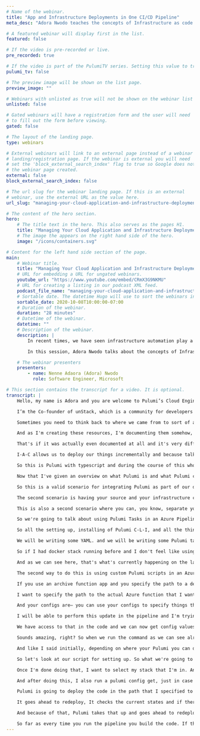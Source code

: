 ```yaml
---
# Name of the webinar.
title: "App and Infrastructure Deployments in One CI/CD Pipeline"
meta_desc: "Adora Nwodo teaches the concepts of Infrastructure as code and how you're able to treat infrastructure deployment code the same way you treat your source code."

# A featured webinar will display first in the list.
featured: false

# If the video is pre-recorded or live.
pre_recorded: true

# If the video is part of the PulumiTV series. Setting this value to true will list the video in the "PulumiTV" section.
pulumi_tv: false

# The preview image will be shown on the list page.
preview_image: ""

# Webinars with unlisted as true will not be shown on the webinar list
unlisted: false

# Gated webinars will have a registration form and the user will need
# to fill out the form before viewing.
gated: false

# The layout of the landing page.
type: webinars

# External webinars will link to an external page instead of a webinar
# landing/registration page. If the webinar is external you will need
# set the 'block_external_search_index' flag to true so Google does not index
# the webinar page created.
external: false
block_external_search_index: false

# The url slug for the webinar landing page. If this is an external
# webinar, use the external URL as the value here.
url_slug: "managing-your-cloud-application-and-infrastructure-deployment-in-one-pipeline"

# The content of the hero section.
hero:
    # The title text in the hero. This also serves as the pages H1.
    title: "Managing Your Cloud Application and Infrastructure Deployments in One CI/CD Pipeline"
    # The image the appears on the right hand side of the hero.
    image: "/icons/containers.svg"

# Content for the left hand side section of the page.
main:
    # Webinar title.
    title: "Managing Your Cloud Application and Infrastructure Deployments in One CI/CD Pipeline"
    # URL for embedding a URL for ungated webinars.
    youtube_url: "https://www.youtube.com/embed/CRmX3G9NKMU"
    # URL for creating a listing in our podcast XML feed.
    podcast_file_name: "managing-your-cloud-application-and-infrastructure-deployment-in-one-pipeline.mp3"
    # Sortable date. The datetime Hugo will use to sort the webinars in date order.
    sortable_date: 2020-10-08T10:00:00-07:00
    # Duration of the webinar.
    duration: "28 minutes"
    # Datetime of the webinar.
    datetime: ""
    # Description of the webinar.
    description: |
        In recent times, we have seen infrastructure automation play a very important role in building and shipping world class applications fast. We have seen how tools like Docker, Ansible, Puppet & Terraform can be used to automate infrastructure deployments.

        In this session, Adora Nwodo talks about the concepts of Infrastructure as code (IaC) and how you're able to treat your infrastructure deployment code the same way you treat your source code by being able to test, version and gracefully rollback your infrastructure deployment code.

    # The webinar presenters
    presenters:
        - name: Nenne Adaora (Adora) Nwodo
          role: Software Engineer, Microsoft

# This section contains the transcript for a video. It is optional.
transcript: |
    Hello, my name is Adora and you are welcome to Pulumi’s Cloud Engineering Summit. I am very excited to be giving this talk today. And in my talk, I would be taking you through how to manage your Cloud Applications and Infrastructure Deployments in One C-I-C-D Pipeline. But before I go any further or dive into the main details of today's talk, I want to quickly introduce myself. So as I have said at the beginning of the talk, my name is Adora and I am a Software Engineer at Microsoft Mixed Reality and I am Tech Content Creator at AdoraHack. I create a lot of YouTube videos for developers and I write articles as well.

    I’m the Co-founder of unStack, which is a community for developers to learn stuff hands-on. So we organize meetups where we mostly do workshops as opposed to anything else. I'm also on the advisory board for V-R-A-R-A Nigeria, which is the Nigeria chapter for the V-R-A-R Global Association and in a way I guess it's kind of makes sense because I am somebody that works in Mixed Reality and somebody that is really enthusiastic about extended reality and what we can do as people that live in this world with that technology, So before anything straight, you know, let's just go— let's just take a trip down memory lane. Seeing what's currently, you know, happening now and how I-A-C has made a lot of things easier in terms of you know, how we are able to manage our infrastructure.

    Sometimes you need to think back to where we came from to sort of appreciate where we currently are, you know, today. And just looking at what was in the past for people that were trying to do infrastructure deployments or just even somehow create infrastructure for whatever applications or services, whatever it is that they were trying to build in the past. It was a very tedious and error-prone process and I’ll explain why.  So I got Azure today and I choose to create a resource group. I choose to create an app service plan and then I go ahead and create a key vault, as well. I go ahead and create a static web app as well. I go ahead and create multiple resources that I need to bring my website to life. Right?

    And as I'm creating these resources, I'm documenting them somehow, but maybe some— somewhere in the middle of my entire devops process, I have a live site or something goes wrong and I have to quickly make some kind of configuration change to the particular environment that had the problem. But somehow I forgot to, for whatever reason document, that change or anything like that and now these states of the environments that I made that quick-fix in, and all my other environments, will be different and if I want to now create an entirely new environment, I will be creating off the knowledge that I already have of doing that was probably documented.

    That's if it was actually even documented at all and it's very difficult to maintain states across, you know, your different environments when you are trying to do deployment in steps, so you kind of— so if you have like a development environment, you have a staging environment, and you have a production environment you can't confidently say that your staging environment mirror—mirrors your production environment or vice-versa because in that moment you're not sure anymore because of individual tricks you've made here and there just to get something to work and you weren't maybe for some reason able to document or it escapes your mind or just wasn't even one of those things, right? I-A-C gives us, you know, version control.

    I-A-C allows us to deploy our things incrementally and because talking about Pulumi, it gives us a way to actually apply a setting design pattern to whatever infrastructure definition thing we want to do because with Pulumi I'm going to be using regular programming languages and then you can now decide, okay. I want to create for the different regions, I want it to be represented in this particular way. So as I'm going to be designing my cloud application, as I'm going to be designing my service, I'm going to be designing the app, I can also be thinking about ways to actually also design my infrastructure code thing, if that makes sense? Like I said, I think Pulumi is amazing because it gives us the ability to create our infrastructure with familiar programming languages and you can see this storage account over here.

    So this is Pulumi with typescript and during the course of this whole talk, I will be using typescript as a reference. But with Pulumi you can actually use a bunch of other programming languages. You can use C-Sharp. You can use Python you can use dot net and so many more amazing programming languages. So in this particular slide, we can see the typescript definition of a storage account. So I want to use Pulumi to create a storage account with— I want to use Pulumi’s typescript to create a storage account resource. And this is how I go ahead to you know, do that.

    Now that I've given an overview on what Pulumi is and what Pulumi can sort of like do for us, I tried not to go too deep into that because that's not what this talk is really focused on, but now that I’ve given a brief overview on that, I am going straight into the next part of this talk which is integrating Pulumi as part of our deployment process and there are two scenarios. So I'm going to be stating each scenario and possible implementations for those scenarios. So the first scenario is, you know separating infrastructure deployments from our source code deployment. So for whatever reason and this is not what this talk is focused on because like I said at the beginning of this talk, this talk is focused on being able to deploy our cloud applications and our infrastructure sideby-side in one C-I-C-D pipeline.

    So this is a valid scenario for integrating Pulumi as part of our deployment process and I just want to touch on it before I move on to the next thing which is the scenario that we actually care about in this context. So the first scenario is separating infrastructure deployments from our source code deployments and there are basically two ways to do that and you might want to do this thing for whatever reason at all. The first way is having multiple repos and then you could have like one repo for where all your infrastructure could would be and then you can have another repo for way or your application source code would be basically.

    The second scenario is having your source and your infrastructure code in the same repo, but having multiple pipelines for those things and depending on whatever conditions you set, the multiple pipelines will get triggered on different locations. So it could be that you only want to trigger the pipeline that does the infrastructure deployments when you actually edit code in the infrastructure directory. Every other time you want to run the pipeline that does the source deployments or you can decide, however, whatever condition that would make you want to have multiple pipelines and trigger them or more— on different locations.

    This is also a second scenario where you can, you know, separate your infrastructure deployments from your source code deployment. And in the second scenario, which is the one we are interested in in today's talk, is deploying infrastructure and source code changes simultaneously. Now in this scenario there are two ways to implement it. So the first way to implement this is by deploying your infrastructure with Pulumi Tasks. Are your source code with some custom YAML templates that you can write yourself. The second scenario would be deploying your infrastructure and your source code with custom Pulumi templates.

    So we're going to talk about using Pulumi Tasks in an Azure Pipeline and you can do— well you can do most of all these things regardless of whatever tool that you are using, right? So if you are using GitHub for example, if you are using Azure DevOps, for example, if you're using anything at all, if you're using CircleC-I. You can do all these things, you can do all these things with Pulumi as well. But for this talk, I'm basically talking about Azure because that's what I'm more familiar with. So using Pulumi Task and Azure Pipeline, Pulumi tasks would help you, you know, handle all the things that you need to do before you actually run the Pulumi command.

    So all the setting up, installing of Pulumi C-L-I, and all the things that you need. Then all you need to do basically is call— is use that Pulumi Task and specify the command you want to call along with other important things like your Pulumi access token for authentication. So we can see these two code snippets side-by-side. One is code for defining a function app resource in Pulumi using typescript and the other is using Pulumi Tasks what we would actually need to write to be able to run these Pulumi things in Azure pipelines. So as we can see, we have our function app and we've given it the name my function app. We have specified the app service planned location, our Resource Group, and things that we need in this function app resource. if we want to deploy this function app resource to some Azure subscription so that we can, you know, actually deploy an Azure function there and we can run the code and all of that.

    We will be writing some YAML. and we will be writing some Pulumi tasks. So I have two Pulumi Tasks here because I want to run two different Pulumi commands. So I've created a Pulumi Task that does a preview for me— a preview on all my resources just to be able to compare the current Pulumi state with what I want to do to decide, okay, how many things do I want to update? How many things do I want to create? How many things am I deleting? And what is actually going to get replaced? Just to identify how the state is going to be different. So I just want to be able to see what it looks like and if it's all good then go ahead and run a Pulumi Up. And Pulumi Up is actually what upgrades my Pulumi state to what I have currently specified that I want my new states to be in.

    So if I had docker stack running before and I don't feel like using docker anymore, and I want to switch to a serverless architecture, I can remove all the docker things and then switch to using a function app in that app service plan and have all those things go in for me. So Pulumi compares that state and does all of that for me, so I would do a Pulumi preview and do a Pulumi Up. However, if you look at these scripts properly, all that happens here is the infrastructure updates. It doesn't in any way actually update my source code and when I started this talk I talked about deploying our infrastructure and source code side-by-side in one C-I-C-D pipeline. So this is not what we need. However, this next thing is closer to what need, which is after running my Pulumi Preview and my Pulumi Up, I can go ahead to run a custom YAML template that goes to deploy my function to my new Pulumi resource in Azure for me.

    And as we can see here, that's what's currently happening on the last line. And as we can see here the names of the function apps are the same. So the function app name in my code is the same name in the pipeline so that when I say, okay, I'm creating these templates to go and deploy this function for me. It goes to deploy the function to this particular function’s resource. This particular function app. So this is the first scenario that I talked about initially, So this is the first scenario that I talked about initially, which is alright. This is the first implementation for our scenario that I talked about initially, which is deploying on my infra with Pulumi Tasks and deploying our source with custom YAML templates. Now, there's a second way to actually do this, which is the way that I prefer.

    The second way to do this is using custom Pulumi scripts in an Azure pipeline. So as opposed to using the Pulumi Tasks themselves, you can customize things to how, you know, you want them to be. And now let's take a look at how that works. I'm going to be talking about this in the context of a function app. But if you are doing docker and you're doing docker containers this also applies as well, but I'm going to be using— I'm going to be saying this in the context of a function app because I feel it's a lot faster to get by. So Pulumi has something called an archive function app that allows you to deploy a function archive alongside the function up Azure  resource when you are running Pulumi Up. So as opposed to just creating an Azure function app, creating that resource.

    If you use an archive function app and you specify the path to a deployment archive, to an actual function it will also deploy that function for you in one step so you don't have to do so much. So what this means that in like, unlike the previous scenario our infra and our source code gets deployed in one step, in one task at once. You don't have to actually do two things. You don't have to create a Pulumi Task and then go ahead to call a custom template that does that. All these things could be done in one step. So here I have my code for an archive function app. We can see that— it's a little bit different from what I had before with just the normal function app resource, because now I am adding something called a deployment archive.

    I want to specify the path to the actual Azure function that I want Pulumi to help me deploy to my Azure function app resource. I had— I want to have builds that function and I want to have a path to that function and I want to pass that path to Pulumi so that Pulumi can help me deploy whatever is in that path to my Azure function app. That's just basically what it is. And for me to go even further I want to show you two different files and I want to show you why these two different files are important. So we have the Pulumi configs. So depending on how many Pulumi stack you have, you would have multiple configs. So now I have a stack I call the test stack.

    And your configs are— you can use your configs to specify things that you want to be different across your different stacks across your different environments. It could be that, okay, you want your for example the location. That's one thing that we can use in this case. Let's say okay, you want your test stack to be deployed to West Europe. You want your staging to be deployed to like West U.S. 2. And then you want your production to be deployed to like a France central. In that kind of scenario it's always easy to specify those details that are stack related that are environment related in your Pulumi stack. And because of that I have chosen, because even in the pipeline I will be able to update my Pulumi stack config by running this command Pulumi config set, whatever the config name is and the config value.

    I will be able to perform this update in the pipeline and I'm trying to run away from scenarios where I have to hard code in a deployment path because what if things change and for whatever reason my function app does not build to that specific path anymore. Then I deploy something empty to my function app and I think that my function app is there when it's actually not there. So I want to be able to automate this whole process from the beginning to the end. I don't have to hard code at all. So I'm going to be paying attention to the Pulumi config, to the Pulumi stack config. I will also going to be paying attention to the command that will help us set our archive path. If we go back to the source code we can see that— that we have created an instance of the Pulumi config.

    We have access to that in the code and we can now get config values from our config. So in this case in the code, I'll be able to get the demployment’ archive config values and I can do whatever I want with it. So that means that when I set the value for my function deployment archive in the pipeline and I run Pulumi Up, and Pulumi is going through my code and doing all the things that it does to deploy infrastructure for me. What's going to happen is— because I run that command my configure updated and when Pulumi gets to my code and sees that it requires the deployment’s archive config value from my config. It goes to fetch that and because it's already there it fetches that path, puts that path in my archive function app and then when Pulumi is helping me create that archive function app it creates it, it fetches the built function from the path that I've specified for my archive and it goes ahead to deploy whatever is in that path to my function app itself.

    Sounds amazing, right? So when we run the command as we can see already the— the config get sets as we can see this. Now, let's get to Azure pipelines. So this is what the pipeline would look like. Instead of running a Pulumi Task, I go through and run this script and I've broken this script down into two different shell scripts. So I have a script to do setup, just in case I want to do the same setup somewhere else so that I follow the programming rules that say don't repeat yourself. And I've broken these scripts down into two things. and the other one that does the Pulumi C-L-I related things for me.

    And like I said initially, depending on where your Pulumi you can decide to be using Pulumi’s cloud. And if you're using Pulumi’s cloud then you have to pass on your access token to do authentication, But if you are using your own cloud, like you have your own storage accounts, and  your own storage blob, you will need to path in like your app client secret, your subscription I-D, your arm client I-D and your arm tenant I-D, because this thing today that I'm talking about, the pipeline, currently works with service principal authentication. So you need service principal identification to do what I'm saying that Pulumi can do for you in the pipeline today.

    So let's look at our script for setting up. So what we're going to be doing is downloading Pulumi, logging into Pulumi and downloading Node.js for our setup. So when it's time to run the Pulumi C-L-I scripts, then it's important to add the Pulumi— the path to the Pulumi executable to our path environment variable. it’s very important. So when we try to run the Pulumi command, it can pick it up and run. So the first thing we want to do is to switch to our Pulumi path— the path where our Pulumi project is and in this case it is the infra path. So I'm going to switch to infra, right? And then after doing that I want to install N-P-M and I want to build my Pulumi typescript project if that is necessary.

    Once I'm done doing that, I want to select my stack that I'm in. And in this case I'm using a test stack. So I go ahead and I run Pulumi stack select test, and after doing that, I can set my deployments archive config value. I go ahead and I set that config value to the archive path that I had already built, you know, because initially I talked about this. Before we get to the Pulumi path, there will be a chance that the function that we actually have we would have built it, would have tested it, would have published artifacts, would have done all of that. So we published the artifacts to a particular path. And that is the path that we want because once we specify that path to Pulumi, Pulumi goes to deploy whatever lies in that path to our function. So I'm going to do a Pulumi config sets, deployments archive, and I'm going to put that path right there and I'm pathing it into the script right? I'm pathing the path into the script so that it's dynamic and I don't have to hard code this path for any time.

    And after doing this, I also run a pulumi config get, just in case for whatever reason my path wasn't set so that it feels early on and I know just so that I don't go through that whole process of trying to run the Pulumi Up and then it doesn't deploy anything and I go to my app to my function app and I see that my function is empty and I wonder why for a few hours. I don't want to get into that debugging rabbit hole. So, um, I just want to put this out there just to be sure that it actually sets before and move on. And after I have done the important things, which is after I have set up, as I have switched my stack, and after I have set my deployments archive, I can go ahead and just run my Pulumi Up. And what’s going to happen is Pulumi’s going to create my Azure function app resource for me.

    Pulumi is going to deploy the code in the path that I specified to that Azure function app for me, And I did not have to do it in more than one step. So on that note we've seen how we can be able to use Pulumi to deploy both our infrastructure and our source code in one step. And like I said earlier on, this works beyond functions, right? I talked about the archive function app because it's a lot easier, but I've also done this with docker as well. So I know for a fact that this actually works. All you need to do is update the container registry in Pulumi. And when you run the Pulumi Up, Pulumi goes ahead to redeploy the thing for you. So in this case where we were updating our deployments archive path for functions, if you are doing some kind of docker or kubernetes related things, you will probably need to update your container registry as well. And it's the same effect.

    It goes ahead to redeploy, It checks the current states and if there's any changes at all, it redeploys the thing for you. So now you might be wondering if Pulumi is able to do this for me, what happens next time when I did not make any changes to my infrastructure, but I have updated my code? And because I have updated my code, I want to obviously deploy the update code to Pulumi. Like I said states. The new path in your archive function app is not going to be the same as the path that you had before because once you do like a C slash Archive slash Path 2 slash, at least something will be different, even if it’s just build I-D of the function.

    And because of that, Pulumi takes that up and goes ahead to redeploy that function to that function app for you every time. So because the state is different from what you did it yesterday at 4pm and now that you want to do it again today at 2pm, Pulumi says that the current states and the new proposed states are not the same because the path to the archives are not the same, right? So Pulumi goes ahead to redeploy that function on your behalf and Pulumi does that every time so you so you wouldn't— it would never be the case of because you did not update your infrastructure code, you are not going to get your updated source code.

    So far as every time you run the pipeline you build the code. If that happens, then Pulumi would always help you redeploy that build’s code to your function or to the container or whatever it is that that you need depending on how many times you do it. So on this note I, like I said earlier, we can now use Pulumi to deploy our infra and our source code in one step and that makes me really excited. Thank you so much for sticking around and watching my talk. Like I said, I'm really honored to be giving this talk, and I'm glad that I gave this talk and on that note. Thank you and bye.
---
```

